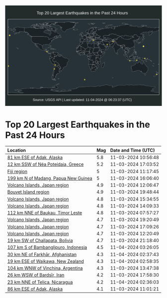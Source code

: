 ![Map](./map.png)

# Top 20 Largest Earthquakes in the Past 24 Hours

| Location | Mag | Date and Time (UTC) |
|:---|:---|:---|
| [81 km ESE of Adak, Alaska](https://earthquake.usgs.gov/earthquakes/eventpage/us7000nppj) | 5.8 | 11-03-2024 10:56:48 |
| [12 km SSW of Néa Poteídaia, Greece](https://earthquake.usgs.gov/earthquakes/eventpage/us7000npqn) | 5.2 | 11-03-2024 17:03:52 |
| [Fiji region](https://earthquake.usgs.gov/earthquakes/eventpage/us7000nppn) | 5 | 11-03-2024 11:17:45 |
| [199 km N of Madang, Papua New Guinea](https://earthquake.usgs.gov/earthquakes/eventpage/us7000npqk) | 5 | 11-03-2024 16:06:40 |
| [Volcano Islands, Japan region](https://earthquake.usgs.gov/earthquakes/eventpage/us7000npq0) | 4.9 | 11-03-2024 12:06:47 |
| [Bouvet Island region](https://earthquake.usgs.gov/earthquakes/eventpage/us7000nprm) | 4.9 | 11-03-2024 19:48:44 |
| [Volcano Islands, Japan region](https://earthquake.usgs.gov/earthquakes/eventpage/us7000npqj) | 4.8 | 11-03-2024 15:34:55 |
| [Volcano Islands, Japan region](https://earthquake.usgs.gov/earthquakes/eventpage/us7000npqd) | 4.8 | 11-03-2024 14:09:33 |
| [112 km NNE of Baukau, Timor Leste](https://earthquake.usgs.gov/earthquakes/eventpage/us7000npp7) | 4.8 | 11-03-2024 07:57:27 |
| [Volcano Islands, Japan region](https://earthquake.usgs.gov/earthquakes/eventpage/us7000npre) | 4.7 | 11-03-2024 19:20:49 |
| [Volcano Islands, Japan region](https://earthquake.usgs.gov/earthquakes/eventpage/us7000npqy) | 4.7 | 11-03-2024 17:09:26 |
| [Volcano Islands, Japan region](https://earthquake.usgs.gov/earthquakes/eventpage/us7000npq2) | 4.7 | 11-03-2024 12:20:49 |
| [19 km SW of Challapata, Bolivia](https://earthquake.usgs.gov/earthquakes/eventpage/us7000nprz) | 4.7 | 11-03-2024 21:18:40 |
| [107 km S of Bambanglipuro, Indonesia](https://earthquake.usgs.gov/earthquakes/eventpage/us7000npsx) | 4.5 | 11-04-2024 03:26:05 |
| [30 km NE of Farkhār, Afghanistan](https://earthquake.usgs.gov/earthquakes/eventpage/us7000npss) | 4.3 | 11-04-2024 02:37:43 |
| [19 km ESE of Waikawa, New Zealand](https://earthquake.usgs.gov/earthquakes/eventpage/us7000npst) | 4.3 | 11-04-2024 02:58:35 |
| [104 km WNW of Vinchina, Argentina](https://earthquake.usgs.gov/earthquakes/eventpage/us7000npqa) | 4.3 | 11-03-2024 13:47:38 |
| [26 km WSW of Bardsīr, Iran](https://earthquake.usgs.gov/earthquakes/eventpage/us7000npr5) | 4.2 | 11-03-2024 17:58:30 |
| [23 km NNE of Telica, Nicaragua](https://earthquake.usgs.gov/earthquakes/eventpage/us7000npsr) | 4.2 | 11-04-2024 02:36:03 |
| [86 km ESE of Adak, Alaska](https://earthquake.usgs.gov/earthquakes/eventpage/us7000nppu) | 4.1 | 11-03-2024 11:01:21 |
